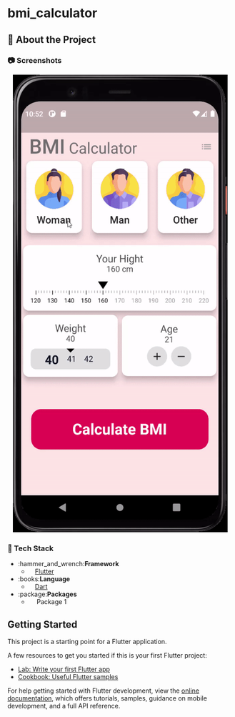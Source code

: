 # bmi_calculator

<!-- About the Project -->
## :star2: About the Project

<!-- Screenshots -->
### :camera: Screenshots

<div align="center"> 
  <img src="https://github.com/Anastasia9595/bmi/blob/master/assets/BMI%20Kalkulator.gif" alt="screenshot" />
</div>

<!-- TechStack -->
### :space_invader: Tech Stack
<ul>
<li>:hammer_and_wrench:<strong>Framework</strong>
    <ul>
        <li>&emsp;<a href="https://flutter.dev">Flutter</a></li>
    </ul>
</li>
<li>:books:<strong>Language</strong>
    <ul>
        <li>&emsp;<a href="https://dart.dev">Dart</a></li>
    </ul>
</li>
<li>:package:<strong>Packages</strong>
    <ul>
        <li>&emsp; Package 1</li>
    </ul>
</li>
</ul>


## Getting Started

This project is a starting point for a Flutter application.

A few resources to get you started if this is your first Flutter project:

- [Lab: Write your first Flutter app](https://docs.flutter.dev/get-started/codelab)
- [Cookbook: Useful Flutter samples](https://docs.flutter.dev/cookbook)

For help getting started with Flutter development, view the
[online documentation](https://docs.flutter.dev/), which offers tutorials,
samples, guidance on mobile development, and a full API reference.
